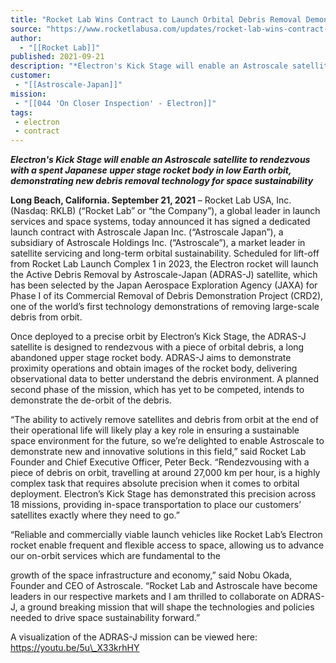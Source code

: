 ```yaml
---
title: "Rocket Lab Wins Contract to Launch Orbital Debris Removal Demonstration Mission for Astroscale "
source: "https://www.rocketlabusa.com/updates/rocket-lab-wins-contract-to-launch-orbital-debris-removal-demonstration-mission-for-astroscale/"
author:
  - "[[Rocket Lab]]"
published: 2021-09-21
description: "*Electron's Kick Stage will enable an Astroscale satellite to rendezvous with a spent Japanese upper stage rocket body in low Earth orbit, demonstrating new debris removal technology for space sustainability *"
customer:
 - "[[Astroscale-Japan]]"
mission:
 - "[[044 'On Closer Inspection' - Electron]]"
tags:
 - electron
 - contract
---
```

***Electron's Kick Stage will enable an Astroscale satellite to rendezvous with a spent Japanese upper stage rocket body in low Earth orbit, demonstrating new debris removal technology for space sustainability*** 

**Long Beach, California. September 21, 2021** – Rocket Lab USA, Inc. (Nasdaq: RKLB) (“Rocket Lab” or “the Company”), a global leader in launch services and space systems, today announced it has signed a dedicated launch contract with Astroscale Japan Inc. (“Astroscale Japan”), a subsidiary of Astroscale Holdings Inc. (“Astroscale”), a market leader in satellite servicing and long-term orbital sustainability. Scheduled for lift-off from Rocket Lab Launch Complex 1 in 2023, the Electron rocket will launch the Active Debris Removal by Astroscale-Japan (ADRAS-J) satellite, which has been selected by the Japan Aerospace Exploration Agency (JAXA) for Phase I of its Commercial Removal of Debris Demonstration Project (CRD2), one of the world’s first technology demonstrations of removing large-scale debris from orbit.

Once deployed to a precise orbit by Electron’s Kick Stage, the ADRAS-J satellite is designed to rendezvous with a piece of orbital debris, a long abandoned upper stage rocket body. ADRAS-J aims to demonstrate proximity operations and obtain images of the rocket body, delivering observational data to better understand the debris environment. A planned second phase of the mission, which has yet to be competed, intends to demonstrate the de-orbit of the debris.

“The ability to actively remove satellites and debris from orbit at the end of their operational life will likely play a key role in ensuring a sustainable space environment for the future, so we’re delighted to enable Astroscale to demonstrate new and innovative solutions in this field,” said Rocket Lab Founder and Chief Executive Officer, Peter Beck. “Rendezvousing with a piece of debris on orbit, travelling at around 27,000 km per hour, is a highly complex task that requires absolute precision when it comes to orbital deployment. Electron’s Kick Stage has demonstrated this precision across 18 missions, providing in-space transportation to place our customers’ satellites exactly where they need to go.” 

“Reliable and commercially viable launch vehicles like Rocket Lab’s Electron rocket enable frequent and flexible access to space, allowing us to advance our on-orbit services which are fundamental to the

growth of the space infrastructure and economy,” said Nobu Okada, Founder and CEO of Astroscale. “Rocket Lab and Astroscale have become leaders in our respective markets and I am thrilled to collaborate on ADRAS-J, a ground breaking mission that will shape the technologies and policies needed to drive space sustainability forward.”

A visualization of the ADRAS-J mission can be viewed here: https://youtu.be/5u\_X33krhHY

